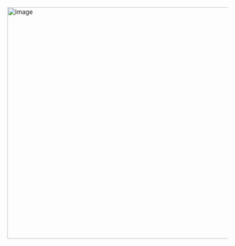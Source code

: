 
<img width="530" alt="image" src="https://github.com/niteshbhat/challenge/assets/7299171/38b94772-19c2-44c0-ad7f-8f898cb6a3bf">
